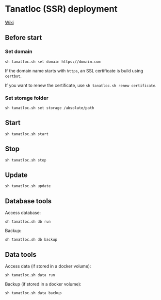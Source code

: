 # Tanatloc (SSR) deployment

[Wiki](https://github.com/Airthium/tanatloc-ssr-deploy/wiki)

## Before start

### Set domain

```
sh tanatloc.sh set domain https://domain.com
```

If the domain name starts with `https`, an SSL certificate is build using `certbot`.

If you want to renew the certificate, use `sh tanatloc.sh renew certificate`.

### Set storage folder

```
sh tanatloc.sh set storage /absolute/path
```

## Start

```
sh tanatloc.sh start
```

## Stop

```
sh tanatloc.sh stop
```

## Update

```
sh tanatloc.sh update
```

## Database tools

Access database:

```
sh tanatloc.sh db run
```

Backup:

```
sh tanatloc.sh db backup
```

## Data tools

Access data (if stored in a docker volume):

```
sh tanatloc.sh data run
```

Backup (if stored in a docker volume):

```
sh tanatloc.sh data backup
```
